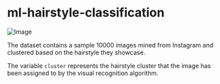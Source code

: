 # ml-hairstyle-classification
![Image](https://howng.com/wp-content/uploads/2016/10/traditional-hairstyles-e1477039899416.jpg)


The dataset contains a sample 10000 images mined from Instagram
and clustered based on the hairstyle they showcase.

The variable `cluster`  represents the hairstyle cluster that the image has been assigned to by 
the visual recognition algorithm.


